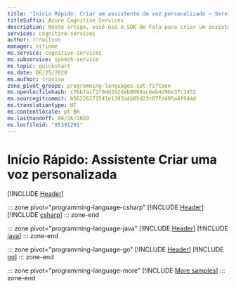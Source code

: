```yaml
---
title: 'Início Rápido: Criar um assistente de voz personalizado – Serviço de Fala'
titleSuffix: Azure Cognitive Services
description: Neste artigo, você usa o SDK de Fala para criar um assistente de voz personalizado.
services: cognitive-services
author: trrwilson
manager: nitinme
ms.service: cognitive-services
ms.subservice: speech-service
ms.topic: quickstart
ms.date: 06/25/2020
ms.author: travisw
zone_pivot_groups: programming-languages-set-fifteen
ms.openlocfilehash: c7bb7acf2f9dd282deb9008ac6eb4d96e37c3452
ms.sourcegitcommit: b56226271541e1393a4b85d23c07fd495a4f644d
ms.translationtype: HT
ms.contentlocale: pt-BR
ms.lasthandoff: 06/26/2020
ms.locfileid: "85391291"
---
```

# <a name="quickstart-create-a-custom-voice-assistant"></a>Início Rápido: Assistente Criar uma voz personalizada

[!INCLUDE [Header](../includes/quickstarts/voice-assistants/header.md)]

::: zone pivot="programming-language-csharp"
[!INCLUDE [Header](../includes/quickstarts/voice-assistants/csharp/header.md)]
[!INCLUDE [csharp](../includes/quickstarts/voice-assistants/csharp/csharp.md)]
::: zone-end

::: zone pivot="programming-language-java"
[!INCLUDE [Header](../includes/quickstarts/voice-assistants/java/header.md)]
[!INCLUDE [java](../includes/quickstarts/voice-assistants/java/java.md)]
::: zone-end

::: zone pivot="programming-language-go"
[!INCLUDE [Header](../includes/quickstarts/voice-assistants/go/header.md)]
[!INCLUDE [go](../includes/quickstarts/voice-assistants/go/go.md)]
::: zone-end

::: zone pivot="programming-language-more"
[!INCLUDE [More samples](../includes/quickstarts/voice-assistants/more/more.md)]
::: zone-end
